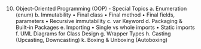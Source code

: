 10. Object-Oriented Programming (OOP) - Special Topics
    a. Enumeration (enum)
    b. Immutability
    •	Final class
    •	Final method
    •	Final fields, parameters
    •	Recursive immutability
    c. var Keyword
    d. Packaging & Built-in Packages
    e. Importing
    •	Single vs whole imports
    •	Static imports
    f. UML Diagrams for Class Design
    g. Wrapper Types
    h. Casting (Upcasting, Downcasting)
    k. Boxing & Unboxing (Autoboxing)
